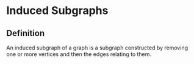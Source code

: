 # Induced Subgraphs

## Definition

An induced subgraph of a graph is a subgraph constructed by removing one or more vertices and then the edges relating to them.
